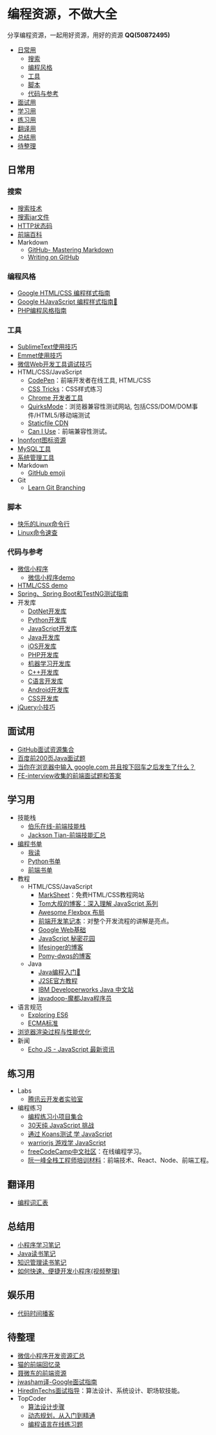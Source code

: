 # 编程资源，不做大全
分享编程资源，一起用好资源，用好的资源 **QQ(50872495)**

* [日常用](#日常用)
   * [搜索](#搜索)
   * [编程风格](#编程风格)
   * [工具](#工具)
   * [脚本](#脚本)
   * [代码与参考](#代码与参考)
* [面试用](#面试用)
* [学习用](#学习用)
* [练习用](#练习用)
* [翻译用](#翻译用)
* [总结用](#总结用)
* [待整理](#待整理)

## 日常用
### 搜索
* [搜索技术](program-tool/search-skill.md)
* [搜索jar文件](program-tool/search-jar.md)
* [HTTP状态码](program-vocabulary/http-status-codes.md)
* [前端百科](http://f2er.info/collection?page=1)
* Markdown
   * [GitHub- Mastering Markdown](https://guides.github.com/features/mastering-markdown/)
   * [Writing on GitHub](https://help.github.com/categories/writing-on-github/)

### 编程风格
* [Google HTML/CSS 编程样式指南](https://tangyouhua.github.io/styleguide/htmlcssguide.html)
* [Google HJavaScript 编程样式指南:construction_worker:](https://tangyouhua.github.io/styleguide/jsguide.html)
* [PHP编程风格指南](program-blog/php-style-guide.md)

### 工具
* [SublimeText使用技巧](program-tool/sublimetext.md)
 * [Emmet使用技巧](./tool/emmet.md)
* [微信Web开发工具调试技巧](program-tool/weixin-app-debug.md)
* HTML/CSS/JavaScript
   * [CodePen](https://codepen.io/)：前端开发者在线工具, HTML/CSS
   * [CSS Tricks](https://css-tricks.com/)：CSS样式练习
   * [Chrome 开发者工具](https://developers.google.cn/web/tools/chrome-devtools/)
   * [QuirksMode](https://www.quirksmode.org/)：浏览器兼容性测试网站, 包括CSS/DOM/DOM事件/HTML5/移动端测试
   * [Staticfile CDN](https://www.staticfile.org/)
   * [Can I Use](https://caniuse.com/)：前端兼容性测试。
* [Inonfont图标资源](http://www.iconfont.cn/)
* [MySQL工具](https://github.com/jobbole/awesome-mysql-cn)
* [系统管理工具](https://github.com/jobbole/awesome-sysadmin-cn)
* Markdown
   * [GitHub emoji](https://segmentfault.com/a/1190000009649780)
* Git
   * [Learn Git Branching](https://learngitbranching.js.org/?demo)

### 脚本
  * [快乐的Linux命令行](http://billie66.github.io/TLCL/book/)
  * [Linux命令速查](http://wangchujiang.com/linux-command/)

### 代码与参考
* [微信小程序](program-tool/weixin-app.md)
  * [微信小程序demo](https://github.com/tangyouhua/wx-mini-program-demo)
* [HTML/CSS demo](https://github.com/tangyouhua/html-css-javascript-demo)
* [Spring、Spring Boot和TestNG测试指南](https://github.com/chanjarster/spring-test-examples)
* 开发库
  * [DotNet开发库](https://github.com/jobbole/awesome-dotnet-cn)
  * [Python开发库](https://github.com/jobbole/awesome-python-cn)
  * [JavaScript开发库](https://github.com/jobbole/awesome-javascript-cn)
  * [Java开发库](https://github.com/jobbole/awesome-java-cn)
  * [iOS开发库](https://github.com/jobbole/awesome-ios-cn)
  * [PHP开发库](https://github.com/jobbole/awesome-php-cn)
  * [机器学习开发库](https://github.com/jobbole/awesome-machine-learning-cn)
  * [C++开发库](https://github.com/jobbole/awesome-cpp-cn)
  * [C语言开发库](https://github.com/jobbole/awesome-c-cn)
  * [Android开发库](https://github.com/jobbole/awesome-android-cn)
  * [CSS开发库](https://github.com/jobbole/awesome-css-cn)
* [jQuery小技巧](https://github.com/jobbole/jquery-tips-everyone-should-know)

## 面试用
* [GitHub面试资源集合](program-interview/github-interview-collection.md)
* [百度前200页Java面试题](program-interview/java-baidu-200.md)
* [当你在浏览器中输入 google.com 并且按下回车之后发生了什么？](https://github.com/skyline75489/what-happens-when-zh_CN)
* [FE-interview收集的前端面试题和答案](https://github.com/qiu-deqing/FE-interview)

## 学习用
* 技能栈
   * [伯乐在线-前端技能栈](https://github.com/jobbole/web-skill-set)
   * [Jackson Tian-前端技能汇总](https://github.com/JacksonTian/fks)
* [编程书单](https://github.com/tangyouhua/awesome-programming-books)
   * [我读](program-book/my-reading.md)
   * [Python书单](https://github.com/jobbole/awesome-python-books)
   * [前端书单](https://github.com/jobbole/awesome-web-dev-books)
* 教程
   * HTML/CSS/JavaScript
      * [MarkSheet](http://marksheet.io/)：免费HTML/CSS教程网站
      * [Tom大叔的博客：深入理解 JavaScript 系列](http://www.cnblogs.com/TomXu/archive/2011/12/15/2288411.html)
      * [Awesome Flexbox 布局](https://github.com/afonsopacifer/awesome-flexbox)
      * [前端开发笔记本](https://github.com/li-xinyang/FE_Note)：对整个开发流程的讲解是亮点。
      * [Google Web基础](https://developers.google.cn/web/fundamentals/)
      * [JavaScript 秘密花园](http://bonsaiden.github.io/JavaScript-Garden/zh/#object.general)
      * [lifesinger的博客](https://github.com/lifesinger/blog/issues)
      * [Pomy-dwqs的博客](https://github.com/dwqs/blog)
   * Java
      * [Java编程入门:construction_worker:](https://github.com/tangyouhua/introduction-to-programming-using-java-cn)
     * [J2SE官方教程](program-blog/java-oracle-learn-path.md)
     * [IBM Developerworks Java 中文站](https://www.ibm.com/developerworks/cn/java/)
     * [javadoop-魔都Java程序员](https://javadoop.com/)
* 语言规范
   * [Exploring ES6](http://exploringjs.com/es6/index.html)
   * [ECMA标准](http://www.ecma-international.org/publications/standards/Ecma-262.htm)
* [浏览器渲染过程与性能优化](https://sylvanassun.github.io/2017/10/03/2017-10-03-BrowserCriticalRenderingPath/)
* 新闻
   * [Echo JS - JavaScript 最新资讯](http://www.echojs.com/)

## 练习用
* Labs
   * [腾讯云开发者实验室](https://cloud.tencent.com/developer/labs)
* 编程练习
   * [编程练习小项目集合](https://github.com/tangyouhua/ProgrammingProjectList)
   * [30天纯 JavaScript 挑战](https://github.com/wesbos/JavaScript30)
   * [通过 Koans测试 学 JavaScript](https://github.com/mrdavidlaing/javascript-koans)
   * [warriorjs 游戏学 JavaScript](https://github.com/olistic/warriorjs)
   * [freeCodeCamp中文社区](https://freecodecamp.cn/)：在线编程学习。
   * [阮一峰全栈工程师培训材料](https://github.com/ruanyf/jstraining)：前端技术、React、Node、前端工程。

## 翻译用
* [编程词汇表](program-vocabulary/java.md)

## 总结用
* [小程序学习笔记](program-blog/weixin-app/learn-weixin-app-archive.md)
* [Java读书笔记](program-book/java.md)
* [知识管理读书笔记](program-blog/kmcenter.md)
* [如何快速、便捷开发小程序(视频整理)](program-blog/weixin-app/weixin-app-tutorial-2018-1-3.md)

## 娱乐用
* [代码时间播客](program-blog/codetimecn.md)

## 待整理
* [微信小程序开发资源汇总](https://github.com/justjavac/awesome-wechat-weapp)
* [猫的前端回忆录](https://github.com/windiest/Front-end-tutorial)
* [聂微东的前端资源](https://github.com/nieweidong/fetool)
* [jwasham译-Google面试指南](https://github.com/jwasham/coding-interview-university/blob/master/translations/README-cn.md)
* [HiredInTechs面试指导](https://www.hiredintech.com/)：算法设计、系统设计、职场软技能。
* TopCoder
  * [算法设计步骤](https://www.topcoder.com/community/data-science/data-science-tutorials/how-to-find-a-solution/)
  * [动态规划，从入门到精通](https://www.topcoder.com/community/data-science/data-science-tutorials/dynamic-programming-from-novice-to-advanced/)
  * [编程语言在线练习题](http://exercism.io/)
